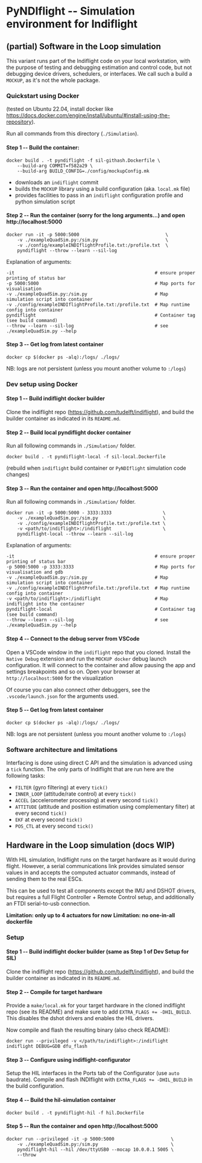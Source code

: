 # PyNDIflight -- Simulation environment for Indiflight

## (partial) Software in the Loop simulation

This variant runs part of the Indiflight code on your local workstation, with 
the purpose of testing and debugging estimation and control code, but not
debugging device drivers, schedulers, or interfaces. We call such a build a 
`MOCKUP`, as it's not the whole package.

### Quickstart using Docker

(tested on Ubuntu 22.04, install docker like https://docs.docker.com/engine/install/ubuntu/#install-using-the-repository).

Run all commands from this directory (`./Simulation`).

#### Step 1 -- Build the container:

    docker build . -t pyndiflight -f sil-githash.Dockerfile \
        --build-arg COMMIT=f582a29 \
        --build-arg BUILD_CONFIG=./config/mockupConfig.mk

- downloads an `indiflight` commit
- builds the `MOCKUP` library using a build configuration (aka. `local.mk` file)
- provides facilities to pass in an `indiflight` configuration profile and python simulation script

#### Step 2 -- Run the container (sorry for the long arguments...) and open http://localhost:5000

    docker run -it -p 5000:5000                                \
        -v ./exampleQuadSim.py:/sim.py                         \
        -v ./config/exampleINDIflightProfile.txt:/profile.txt  \
        pyndiflight --throw --learn --sil-log

Explanation of arguments:

```
-it                                                    # ensure proper printing of status bar
-p 5000:5000                                           # Map ports for visualisation
-v ./exampleQuadSim.py:/sim.py                         # Map simulation script into container
-v ./config/exampleINDIflightProfile.txt:/profile.txt  # Map runtime config into container
pyndiflight                                            # Container tag (see build command)
--throw --learn --sil-log                              # see ./exampleQuadSim.py --help
```

#### Step 3 -- Get log from latest container

    docker cp $(docker ps -alq):/logs/ ./logs/

NB: logs are not persistent (unless you mount another volume to `:/logs`)


### Dev setup using Docker


#### Step 1 -- Build indiflight docker builder

Clone the indiflight repo (https://github.com/tudelft/indiflight), and build 
the builder container as indicated in its `README.md`.

#### Step 2 -- Build local pyndiflight docker container

Run all following commands in `./Simulation/` folder.

    docker build . -t pyndiflight-local -f sil-local.Dockerfile

(rebuild when `indiflight` build container or `PyNDIflight` simulation code changes)

#### Step 3 -- Run the container and open http://localhost:5000

Run all following commands in `./Simulation/` folder.

    docker run -it -p 5000:5000 - 3333:3333                   \
        -v ./exampleQuadSim.py:/sim.py                        \
        -v ./config/exampleINDIflightProfile.txt:/profile.txt \
        -v <path/to/indiflight>:/indiflight                   \
        pyndiflight-local --throw --learn --sil-log

Explanation of arguments:

```
-it                                                    # ensure proper printing of status bar
-p 5000:5000 -p 3333:3333                              # Map ports for visualisation and gdb
-v ./exampleQuadSim.py:/sim.py                         # Map simulation script into container
-v ./config/exampleINDIflightProfile.txt:/profile.txt  # Map runtime config into container
-v <path/to/indiflight>:/indiflight                    # Map indiflight into the container
pyndiflight-local                                      # Container tag (see build command)
--throw --learn --sil-log                              # see ./exampleQuadSim.py --help
```

#### Step 4 -- Connect to the debug server from VSCode

Open a VSCode window in the `indiflight` repo that you cloned. Install the 
`Native Debug` extension and run the `MOCKUP docker` debug launch configuration.
It will connect to the container and allow pausing the app and settings 
breakpoints and so on. Open your browser at `http://localhost:5000` for the visualization

Of course you can also connect other debuggers, see the `.vscode/launch.json` 
for the arguments used.


#### Step 5 -- Get log from latest container

    docker cp $(docker ps -alq):/logs/ ./logs/

NB: logs are not persistent (unless you mount another volume to `:/logs`)


### Software architecture and limitations

Interfacing is done using direct C API and the simulation is advanced using 
a `tick` function. The only parts of Indiflight that are run here are the 
following tasks:
- `FILTER` (gyro filtering) at every `tick()`
- `INNER_LOOP` (attitude/rate control) at every `tick()`
- `ACCEL` (accelerometer processing) at every second `tick()`
- `ATTITUDE` (attitude and position estimation using complementary filter) at every second `tick()`
- `EKF` at every second `tick()`
- `POS_CTL` at every second `tick()`



## Hardware in the Loop simulation (docs WIP)

With HIL simulation, Indiflight runs on the target hardware as it would during 
flight. However, a serial communications link provides simulated sensor values
in and accepts the computed actuator commands, instead of sending them to the 
real ESCs.

This can be used to test all components except the IMU and DSHOT drivers, but
requires a full Flight Controller + Remote Control setup, and additionally 
an FTDI serial-to-usb connection.

**Limitation: only up to 4 actuators for now**
**Limitation: no one-in-all dockerfile**

### Setup

#### Step 1 -- Build indiflight docker builder (same as Step 1 of Dev Setup for SIL)

Clone the indiflight repo (https://github.com/tudelft/indiflight), and build 
the builder container as indicated in its `README.md`.


#### Step 2 -- Compile for target hardware

Provide a `make/local.mk` for your target hardware in the cloned indiflight
repo (see its README) and make sure to add `EXTRA_FLAGS += -DHIL_BUILD`.
This disables the dshot drivers and enables the HIL drivers.

Now compile and flash the resulting binary (also check README):

    docker run --privileged -v </path/to/indiflight>:/indiflight indiflight DEBUG=GDB dfu_flash


#### Step 3 -- Configure using indiflight-configurator

Setup the HIL interfaces in the Ports tab of the Configurator (use `auto` baudrate).
Compile and flash INDIflight with `EXTRA_FLAGS += -DHIL_BUILD` in the build
configuration.


#### Step 4 -- Build the hil-simulation container

    docker build . -t pyndiflight-hil -f hil.Dockerfile


#### Step 5 -- Run the container and open http://localhost:5000

    docker run --privileged -it -p 5000:5000                     \
        -v ./exampleQuadSim.py:/sim.py                           \
        pyndiflight-hil --hil /dev/ttyUSB0 --mocap 10.0.0.1 5005 \
        --throw

